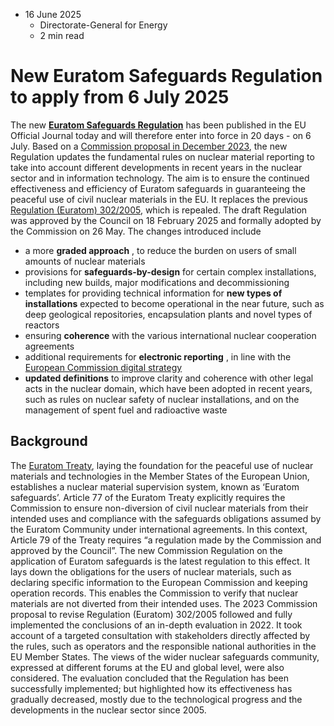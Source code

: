 * 16 June 2025
  * Directorate-General for Energy
  * 2 min read


# New Euratom Safeguards Regulation to apply from 6 July 2025
The new [**Euratom Safeguards Regulation**](https://eur-lex.europa.eu/legal-content/EN/TXT/?uri=OJ:L_202500974) has been published in the EU Official Journal today and will therefore enter into force in 20 days - on 6 July. Based on a [Commission proposal in December 2023](https://eur-lex.europa.eu/legal-content/EN/TXT/?uri=COM%3A2023%3A793%3AFIN&qid=1703154599218), the new Regulation updates the fundamental rules on nuclear material reporting to take into account different developments in recent years in the nuclear sector and in information technology. The aim is to ensure the continued effectiveness and efficiency of Euratom safeguards in guaranteeing the peaceful use of civil nuclear materials in the EU. It replaces the previous [Regulation (Euratom) 302/2005](https://eur-lex.europa.eu/legal-content/EN/TXT/?uri=CELEX%3A02005R0302-20130701), which is repealed. The draft Regulation was approved by the Council on 18 February 2025 and formally adopted by the Commission on 26 May. 
The changes introduced include
  * a more **graded approach** , to reduce the burden on users of small amounts of nuclear materials
  * provisions for **safeguards-by-design** for certain complex installations, including new builds, major modifications and decommissioning
  * templates for providing technical information for **new types of installations** expected to become operational in the near future, such as deep geological repositories, encapsulation plants and novel types of reactors
  * ensuring **coherence** with the various international nuclear cooperation agreements
  * additional requirements for **electronic reporting** , in line with the [European Commission digital strategy](https://commission.europa.eu/system/files/2022-06/c_2022_4388_1_en_act.pdf)
  * **updated definitions** to improve clarity and coherence with other legal acts in the nuclear domain, which have been adopted in recent years, such as rules on nuclear safety of nuclear installations, and on the management of spent fuel and radioactive waste


## Background
The [Euratom Treaty](https://eur-lex.europa.eu/EN/legal-content/summary/treaty-on-the-european-atomic-energy-community-euratom.html), laying the foundation for the peaceful use of nuclear materials and technologies in the Member States of the European Union, establishes a nuclear material supervision system, known as ‘Euratom safeguards’.
Article 77 of the Euratom Treaty explicitly requires the Commission to ensure non-diversion of civil nuclear materials from their intended uses and compliance with the safeguards obligations assumed by the Euratom Community under international agreements. In this context, Article 79 of the Treaty requires “a regulation made by the Commission and approved by the Council”.
The new Commission Regulation on the application of Euratom safeguards is the latest regulation to this effect. It lays down the obligations for the users of nuclear materials, such as declaring specific information to the European Commission and keeping operation records. This enables the Commission to verify that nuclear materials are not diverted from their intended uses.
The 2023 Commission proposal to revise Regulation (Euratom) 302/2005 followed and fully implemented the conclusions of an in-depth evaluation in 2022. It took account of a targeted consultation with stakeholders directly affected by the rules, such as operators and the responsible national authorities in the EU Member States. The views of the wider nuclear safeguards community, expressed at different forums at the EU and global level, were also considered. The evaluation concluded that the Regulation has been successfully implemented; but highlighted how its effectiveness has gradually decreased, mostly due to the technological progress and the developments in the nuclear sector since 2005.